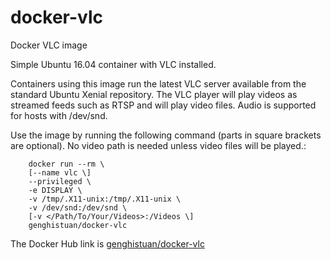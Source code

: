 # docker-vlc
Docker VLC image

Simple Ubuntu 16.04 container with VLC installed. 

Containers using this image run the latest VLC server available from the standard Ubuntu Xenial repository.
The VLC player will play videos as streamed feeds such as RTSP and will play video files. Audio is supported for hosts with /dev/snd.


Use the image by running the following command (parts in square brackets are optional). No video path is needed unless video files will be played.:

```
    docker run --rm \
    [--name vlc \]
    --privileged \
    -e DISPLAY \
    -v /tmp/.X11-unix:/tmp/.X11-unix \
    -v /dev/snd:/dev/snd \
    [-v </Path/To/Your/Videos>:/Videos \]
    genghistuan/docker-vlc
```
The Docker Hub link is [genghistuan/docker-vlc](https://hub.docker.com/r/genghistuan/docker-vlc/)